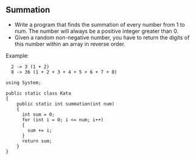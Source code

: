 ## Summation

- Write a program that finds the summation of every number from 1 to num. The number will always be a positive integer greater than 0.
- Given a random non-negative number, you have to return the digits of this number within an array in reverse order.

Example: 

```CSharp
  2 -> 3 (1 + 2)
  8 -> 36 (1 + 2 + 3 + 4 + 5 + 6 + 7 + 8)
```

```CSharp
using System;

public static class Kata 
{
    public static int summation(int num)
    {
      int sum = 0;
      for (int i = 0; i <= num; i++)
      {
        sum += i;
      }
      return sum;
    }
}
```
